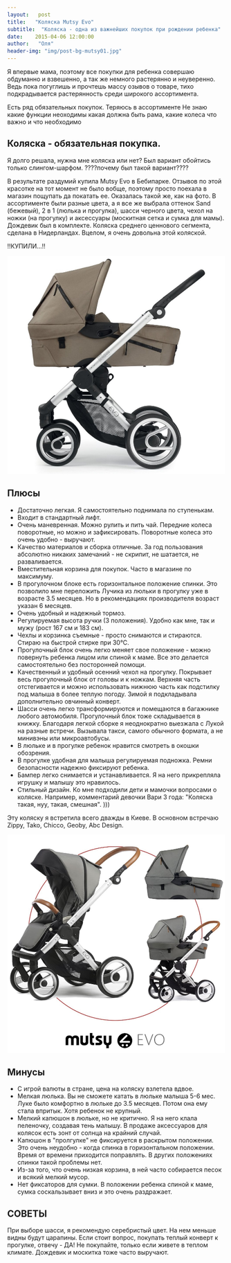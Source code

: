 ```yaml
---
layout:   post
title:   "Коляска Mutsy Evo"
subtitle:  "Коляска - одна из важнейших покупок при рождении ребенка"
date:    2015-04-06 12:00:00
author:   "Оля"
header-img: "img/post-bg-mutsy01.jpg"
---
```


Я впервые мама, поэтому все покупки для ребенка совершаю обдуманно и взвешенно, а так же немного растерянно и неуверенно. Ведь пока погуглишь и прочтешь массу озывов о товаре, тихо подкрадывается растерянность среди широкого ассортимента.

Есть ряд обязательных покупок.
Теряюсь в ассортименте
Не знаю какие функции неоходимы
какая должна быть рама, какие колеса
что важно и что необходимо

Коляска - обязательная покупка.
--------

Я долго решала, нужна мне коляска или нет? Был вариант обойтись только слингом-шарфом.
????почему был такой вариант????


В результате раздумий купила Mutsy Evo в Бебипарке. Отзывов по этой красотке на тот момент не было вобще, поэтому просто поехала в магазин пощупать да покатать ее. Оказалась такой же, как на фото. В ассортименте были разные цвета, а я все же выбрала оттенок Sand (бежевый), 2 в 1 (люлька и прогулка), шасси черного цвета, чехол на ножки (на прогулку) и аксессуары (москитная сетка и сумка для мамы). Дождевик был в комплекте.
Коляска среднего ценнового сегмента, сделана в Нидерландах.
Вцелом, я очень довольна этой коляской.

!!КУПИЛИ...!!

![Фотография коляски Mutsy Evo большая люлька](/img/post-mutsy-01-side.jpg)

Плюсы
--------

 * Достаточно легкая. Я самостоятельно поднимала по ступенькам.
 * Входит в стандартный лифт.
 * Очень маневренная. Можно рулить и пить чай. Передние колеса поворотные, но можно и зафиксировать. Поворотные колеса это очень удобно - выручают.
 * Качество материалов и сборка отличные. За год пользования абсолютно никаких замечаний - не скрипит, не шатается, не разваливается.
 * Вместительная корзина для покупок. Часто в магазине по максимуму.
 * В прогулочном блоке есть горизонтальное положение спинки. Это позволило мне переложить Лучика из люльки в прогулку уже в возрасте 3.5 месяцев. Но в рекомендациях производителя возраст указан 6 месяцев.
 * Очень удобный и надежный тормоз.
 * Регулируемая высота ручки (3 положения). Удобно как мне, так и мужу (рост 167 см и 183 см).
 * Чехлы и корзинка съемные - просто снимаются и стираются. Стираю на быстрой стирке при 30°С.
 * Прогулочный блок очень легко меняет свое положение - можно повернуть ребенка лицом или спиной к маме. Все это делается самостоятельно без посторонней помощи.
 * Качественный и удобный осенний чехол на прогулку. Покрывает весь прогулочный блок от головы и к ножкам. Верхняя часть отстегивается и можно использовать нижнюю часть как подстилку под малыша в более теплую погоду. Зимой я подкладывала дополнительно овчинный конверт.
 * Шасси очень легко трансформируются и помещаются в багажнике любого автомобиля. Прогулочный блок тоже складывается в книжку. Благодаря легкой сборке я неоднократно выезжала с Лукой на разные встречи. Вызывала такси, самого обычного формата, а не минивэны или микроавтобусы.
 * В люльке и в прогулке ребенок нравится смотреть в окошки обозрения.
 * В прогулке удобная для малыша регулируемая подножка. Ремни безопасности надежно фиксируют ребенка.
 * Бампер легко снимается и устанавливается. Я на него прикрепляла игрушку и малышу это нравилось.
 * Стильный дизайн. Ко мне подходили дети и мамочки вопросами о коляске. Например, комментарий девочки Вари 3 года: "Коляска такая, нуу, такая, смешная". )))

Эту коляску я встретила всего дважды в Киеве. В основном встречаю Zippy, Tako, Chicco, Geoby, Abc Design.

![Фотография коляски Mutsy Evo прогулка ](/img/post-mutsy-01-full.jpg)

Минусы
--------

 * С игрой валюты в стране, цена на коляску взлетела вдвое.
 * Мелкая люлька. Вы не сможете катать в люльке малыша 5-6 мес. Луке было комфортно в люльке до 3.5 месяцев. Потом она ему стала впритык. Хотя ребенок не крупный.
 * Мелкий капюшон в люльке, но не критично. Я на него клала пеленочку, создавая тень малышу. В продаже аксессуаров для колясок есть зонт от солнца на крайний случай.
 * Капюшон в "пролгулке" не фиксируется в раскрытом положении. Это очень неудобно - когда спинка в горизонтальном положении. Время от времени приходится поправлять. В других положениях спинки такой проблемы нет.
 * Из-за того, что очень низкая корзина, в ней часто собирается песок и всякий мелкий мусор.
 * Нет фиксаторов для сумки. В положении ребенка спиной к маме, сумка соскальзывает вниз и это очень раздражает.

СОВЕТЫ
--------

При выборе шасси, я рекомендую серебристый цвет. На нем меньше видны будут царапины.
Если стоит вопрос, покупать теплый конверт к прогулке, отвечу - ДА! Не покупайте, только если живете в теплом климате.
Дождевик и москитка тоже часто выручают.